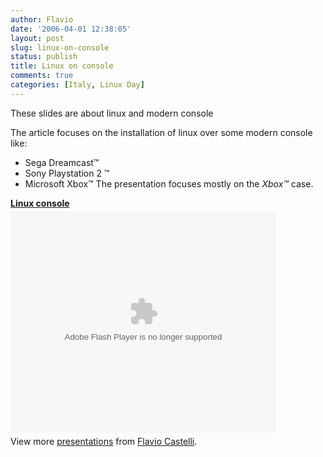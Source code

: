 ```yaml
---
author: Flavio
date: '2006-04-01 12:38:05'
layout: post
slug: linux-on-console
status: publish
title: Linux on console
comments: true
categories: [Italy, Linux Day]
---
```


These slides are about linux and modern console

The article focuses on the installation of linux over some modern console
like:

  * Sega Dreamcast™
  * Sony Playstation 2 ™
  * Microsoft Xbox™
The presentation focuses mostly on the _Xbox™_ case.

<div style="width:425px" id="__ss_12649501"><strong style="display:block;margin:12px 0 4px"><a href="http://www.slideshare.net/fcastelli/linux-console" title="Linux console">Linux console</a></strong><object id="__sse12649501" width="425" height="355"><param name="movie" value="http://static.slidesharecdn.com/swf/ssplayer2.swf?doc=linux-console-120423042321-phpapp01&stripped_title=linux-console&userName=fcastelli" /><param name="allowFullScreen" value="true"/><param name="allowScriptAccess" value="always"/><param name="wmode" value="transparent"/><embed name="__sse12649501" src="http://static.slidesharecdn.com/swf/ssplayer2.swf?doc=linux-console-120423042321-phpapp01&stripped_title=linux-console&userName=fcastelli" type="application/x-shockwave-flash" allowscriptaccess="always" allowfullscreen="true" wmode="transparent" width="425" height="355"></embed></object><div style="padding:5px 0 12px">View more <a href="http://www.slideshare.net/">presentations</a> from <a href="http://www.slideshare.net/fcastelli">Flavio Castelli</a>.</div></div>
